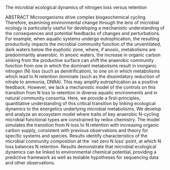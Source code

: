 The microbial ecological dynamics of nitrogen loss versus retention

ABSTRACT 
Microorganisms drive complex biogeochemical cycling. Therefore, examining environmental change through the lens of microbial ecology is particularly useful for developing a mechanistic understanding of  the consequences and potential feedbacks of changes and perturbations. For example, when aquatic systems undergo eutrophication, the resulting productivity impacts the microbial community function of the unventilated, dark waters below the euphotic zone, where, if anoxic, metabolisms are predominantly anaerobic. In anoxic waters, the increase in organic carbon sinking from the productive surface can shift the anaerobic community function from one in which the dominant metabolisms result in inorganic nitrogen (N) loss (such as denitrification), to one on in which metabolisms which lead to N retention dominate (such as the dissimilatory reduction of nitrate to ammonia, DNRA). This may amplify eutrophication as a positive feedback. However, we lack a mechanistic model of the controls on this transition from N loss to retention in diverse aquatic environments and in natural community consortia. Here, we provide a first-principles, quantitative understanding of this critical transition by linking ecological dynamics to the energetics underlying microbial metabolisms. We develop and analyze an ecosystem model where traits of key anaerobic N-cycling microbial functional types are constrained by redox chemistry. The model simulates the transition from N loss to N retention with increasing organic carbon supply, consistent with previous observations and theory for specific systems and species. Results identify characteristics of the microbial community composition at the `net zero N loss’ point, at which N loss balances N retention. Results demonstrate that microbial ecological dynamics can be linked to environmental chemical potential, providing a predictive framework as well as testable hypotheses for sequencing data and other observations.
